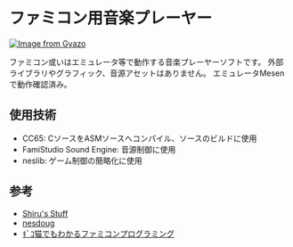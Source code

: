 # ファミコン用音楽プレーヤー

[![Image from Gyazo](https://i.gyazo.com/0e0f38495b1fc585d3aded043348cd9a.png)](https://gyazo.com/0e0f38495b1fc585d3aded043348cd9a)

ファミコン或いはエミュレータ等で動作する音楽プレーヤーソフトです。
外部ライブラリやグラフィック、音源アセットはありません。
エミュレータMesenで動作確認済み。

## 使用技術

- CC65: CソースをASMソースへコンパイル、ソースのビルドに使用
- FamiStudio Sound Engine: 音源制御に使用
- neslib: ゲーム制御の簡略化に使用

## 参考

- [Shiru's Stuff](https://shiru.untergrund.net/)
- [nesdoug](https://nesdoug.com/)
- [ｷﾞｺ猫でもわかるファミコンプログラミング](http://gikofami.fc2web.com/)
